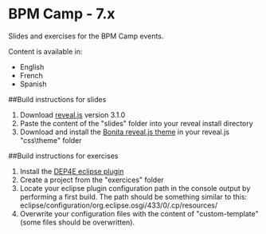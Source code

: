 BPM Camp - 7.x
====================

Slides and exercises for the BPM Camp events.

Content is available in:
- English
- French
- Spanish

##Build instructions for slides
1. Download [reveal.js](https://github.com/hakimel/reveal.js/) version 3.1.0
2. Paste the content of the "slides" folder into your reveal install directory
3. Download and install the [Bonita reveal.js theme](https://github.com/amottier/bonitasoft-adoption) in your reveal.js "css\theme" folder

##Build instructions for exercises
1. Install the [DEP4E eclipse plugin](http://dep4e.sourceforge.net/)
2. Create a project from the "exercices" folder
3. Locate your eclipse plugin configuration path in the console output by performing a first build. The path should be something similar to this: eclipse/configuration/org.eclipse.osgi/433/0/.cp/resources/
4. Overwrite your configuration files with the content of "custom-template" (some files should be overwritten).

